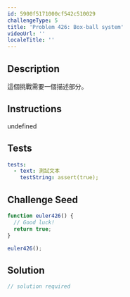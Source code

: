 ```yaml
---
id: 5900f5171000cf542c510029
challengeType: 5
title: 'Problem 426: Box-ball system'
videoUrl: ''
localeTitle: ''
---
```


## Description
<section id="description">

這個挑戰需要一個描述部分。
</section>

## Instructions
undefined

## Tests
<section id='tests'>

```yml
tests:
  - text: 測試文本
    testString: assert(true);

```

</section>

## Challenge Seed
<section id='challengeSeed'>

<div id='js-seed'>

```js
function euler426() {
  // Good luck!
  return true;
}

euler426();

```

</div>



</section>

## Solution
<section id='solution'>

```js
// solution required
```
</section>
